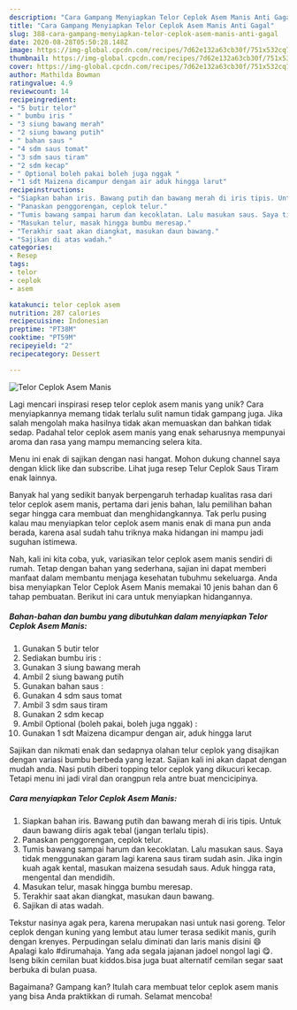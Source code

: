 ```yaml
---
description: "Cara Gampang Menyiapkan Telor Ceplok Asem Manis Anti Gagal"
title: "Cara Gampang Menyiapkan Telor Ceplok Asem Manis Anti Gagal"
slug: 388-cara-gampang-menyiapkan-telor-ceplok-asem-manis-anti-gagal
date: 2020-08-28T05:50:28.148Z
image: https://img-global.cpcdn.com/recipes/7d62e132a63cb30f/751x532cq70/telor-ceplok-asem-manis-foto-resep-utama.jpg
thumbnail: https://img-global.cpcdn.com/recipes/7d62e132a63cb30f/751x532cq70/telor-ceplok-asem-manis-foto-resep-utama.jpg
cover: https://img-global.cpcdn.com/recipes/7d62e132a63cb30f/751x532cq70/telor-ceplok-asem-manis-foto-resep-utama.jpg
author: Mathilda Bowman
ratingvalue: 4.9
reviewcount: 14
recipeingredient:
- "5 butir telor"
- " bumbu iris "
- "3 siung bawang merah"
- "2 siung bawang putih"
- " bahan saus "
- "4 sdm saus tomat"
- "3 sdm saus tiram"
- "2 sdm kecap"
- " Optional boleh pakai boleh juga nggak "
- "1 sdt Maizena dicampur dengan air aduk hingga larut"
recipeinstructions:
- "Siapkan bahan iris. Bawang putih dan bawang merah di iris tipis. Untuk daun bawang diiris agak tebal (jangan terlalu tipis)."
- "Panaskan penggorengan, ceplok telur."
- "Tumis bawang sampai harum dan kecoklatan. Lalu masukan saus. Saya tidak menggunakan garam lagi karena saus tiram sudah asin. Jika ingin kuah agak kental, masukan maizena sesudah saus. Aduk hingga rata, mengental dan mendidih."
- "Masukan telur, masak hingga bumbu meresap."
- "Terakhir saat akan diangkat, masukan daun bawang."
- "Sajikan di atas wadah."
categories:
- Resep
tags:
- telor
- ceplok
- asem

katakunci: telor ceplok asem 
nutrition: 287 calories
recipecuisine: Indonesian
preptime: "PT38M"
cooktime: "PT59M"
recipeyield: "2"
recipecategory: Dessert

---
```



![Telor Ceplok Asem Manis](https://img-global.cpcdn.com/recipes/7d62e132a63cb30f/751x532cq70/telor-ceplok-asem-manis-foto-resep-utama.jpg)

Lagi mencari inspirasi resep telor ceplok asem manis yang unik? Cara menyiapkannya memang tidak terlalu sulit namun tidak gampang juga. Jika salah mengolah maka hasilnya tidak akan memuaskan dan bahkan tidak sedap. Padahal telor ceplok asem manis yang enak seharusnya mempunyai aroma dan rasa yang mampu memancing selera kita.

Menu ini enak di sajikan dengan nasi hangat. Mohon dukung channel saya dengan klick like dan subscribe. Lihat juga resep Telur Ceplok Saus Tiram enak lainnya.

Banyak hal yang sedikit banyak berpengaruh terhadap kualitas rasa dari telor ceplok asem manis, pertama dari jenis bahan, lalu pemilihan bahan segar hingga cara membuat dan menghidangkannya. Tak perlu pusing kalau mau menyiapkan telor ceplok asem manis enak di mana pun anda berada, karena asal sudah tahu triknya maka hidangan ini mampu jadi suguhan istimewa.


Nah, kali ini kita coba, yuk, variasikan telor ceplok asem manis sendiri di rumah. Tetap dengan bahan yang sederhana, sajian ini dapat memberi manfaat dalam membantu menjaga kesehatan tubuhmu sekeluarga. Anda bisa menyiapkan Telor Ceplok Asem Manis memakai 10 jenis bahan dan 6 tahap pembuatan. Berikut ini cara untuk menyiapkan hidangannya.

<!--inarticleads1-->

##### Bahan-bahan dan bumbu yang dibutuhkan dalam menyiapkan Telor Ceplok Asem Manis:

1. Gunakan 5 butir telor
1. Sediakan  bumbu iris :
1. Gunakan 3 siung bawang merah
1. Ambil 2 siung bawang putih
1. Gunakan  bahan saus :
1. Gunakan 4 sdm saus tomat
1. Ambil 3 sdm saus tiram
1. Gunakan 2 sdm kecap
1. Ambil  Optional (boleh pakai, boleh juga nggak) :
1. Gunakan 1 sdt Maizena dicampur dengan air, aduk hingga larut


Sajikan dan nikmati enak dan sedapnya olahan telur ceplok yang disajikan dengan variasi bumbu berbeda yang lezat. Sajian kali ini akan dapat dengan mudah anda. Nasi putih diberi topping telor ceplok yang dikucuri kecap. Tetapi menu ini jadi viral dan orangpun rela antre buat mencicipinya. 

<!--inarticleads2-->

##### Cara menyiapkan Telor Ceplok Asem Manis:

1. Siapkan bahan iris. Bawang putih dan bawang merah di iris tipis. Untuk daun bawang diiris agak tebal (jangan terlalu tipis).
1. Panaskan penggorengan, ceplok telur.
1. Tumis bawang sampai harum dan kecoklatan. Lalu masukan saus. Saya tidak menggunakan garam lagi karena saus tiram sudah asin. Jika ingin kuah agak kental, masukan maizena sesudah saus. Aduk hingga rata, mengental dan mendidih.
1. Masukan telur, masak hingga bumbu meresap.
1. Terakhir saat akan diangkat, masukan daun bawang.
1. Sajikan di atas wadah.


Tekstur nasinya agak pera, karena merupakan nasi untuk nasi goreng. Telor ceplok dengan kuning yang lembut atau lumer terasa sedikit manis, gurih dengan krenyes. Perpudingan selalu diminati dan laris manis disini 😄 Apalagi kalo #dirumahaja. Yang ada segala jajanan jadoel nongol lagi 😋. Iseng bikin cemilan buat kiddos.bisa juga buat alternatif cemilan segar saat berbuka di bulan puasa. 

Bagaimana? Gampang kan? Itulah cara membuat telor ceplok asem manis yang bisa Anda praktikkan di rumah. Selamat mencoba!
